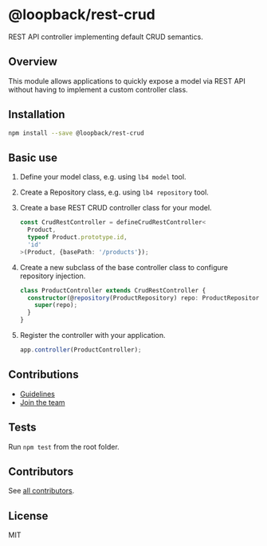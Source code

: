 # @loopback/rest-crud

REST API controller implementing default CRUD semantics.

## Overview

This module allows applications to quickly expose a model via REST API without
having to implement a custom controller class.

## Installation

```sh
npm install --save @loopback/rest-crud
```

## Basic use

1. Define your model class, e.g. using `lb4 model` tool.

2. Create a Repository class, e.g. using `lb4 repository` tool.

3. Create a base REST CRUD controller class for your model.

   ```ts
   const CrudRestController = defineCrudRestController<
     Product,
     typeof Product.prototype.id,
     'id'
   >(Product, {basePath: '/products'});
   ```

4. Create a new subclass of the base controller class to configure repository
   injection.

   ```ts
   class ProductController extends CrudRestController {
     constructor(@repository(ProductRepository) repo: ProductRepository) {
       super(repo);
     }
   }
   ```

5. Register the controller with your application.

   ```ts
   app.controller(ProductController);
   ```

## Contributions

- [Guidelines](https://github.com/strongloop/loopback-next/blob/master/docs/CONTRIBUTING.md)
- [Join the team](https://github.com/strongloop/loopback-next/issues/110)

## Tests

Run `npm test` from the root folder.

## Contributors

See
[all contributors](https://github.com/strongloop/loopback-next/graphs/contributors).

## License

MIT
